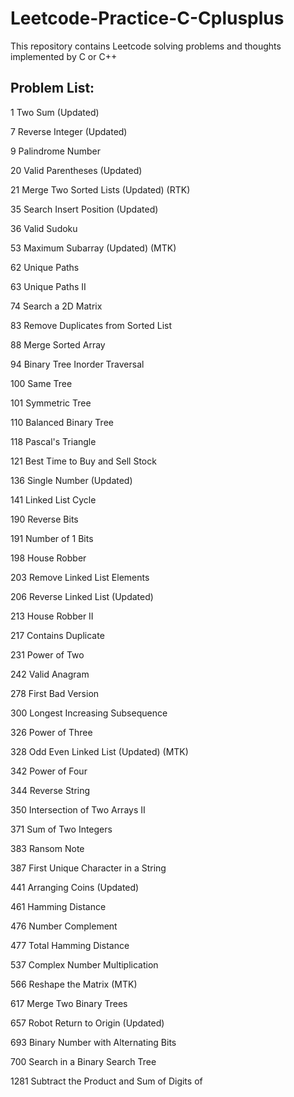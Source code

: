 # Leetcode-Practice-C-Cplusplus
This repository contains Leetcode solving problems and thoughts implemented by C or C++

## Problem List:

1 Two Sum (Updated)

7 Reverse Integer (Updated)

9 Palindrome Number

20 Valid Parentheses (Updated)

21 Merge Two Sorted Lists (Updated) (RTK)

35 Search Insert Position (Updated)

36 Valid Sudoku

53 Maximum Subarray (Updated) (MTK)

62 Unique Paths

63 Unique Paths II

74 Search a 2D Matrix

83 Remove Duplicates from Sorted List

88 Merge Sorted Array

94 Binary Tree Inorder Traversal

100 Same Tree

101 Symmetric Tree

110 Balanced Binary Tree

118 Pascal's Triangle

121 Best Time to Buy and Sell Stock

136 Single Number (Updated)

141 Linked List Cycle

190 Reverse Bits

191 Number of 1 Bits

198 House Robber

203 Remove Linked List Elements

206 Reverse Linked List (Updated)

213 House Robber II

217 Contains Duplicate

231 Power of Two

242 Valid Anagram

278 First Bad Version

300 Longest Increasing Subsequence

326 Power of Three

328 Odd Even Linked List (Updated) (MTK)

342 Power of Four

344 Reverse String

350 Intersection of Two Arrays II

371 Sum of Two Integers

383 Ransom Note

387 First Unique Character in a String

441 Arranging Coins (Updated)

461 Hamming Distance

476 Number Complement

477 Total Hamming Distance

537 Complex Number Multiplication

566 Reshape the Matrix (MTK)

617 Merge Two Binary Trees

657 Robot Return to Origin (Updated)

693 Binary Number with Alternating Bits

700 Search in a Binary Search Tree

1281 Subtract the Product and Sum of Digits of
